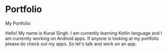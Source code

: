 # Portfolio
My Portfolio

Hello! My name is Kunal Singh.
I am currently learning Kotlin language and I am currently working on Android apps. 
If anyone is looking at my portfolio please do check out my apps. 
So let's talk and work on an app. 
